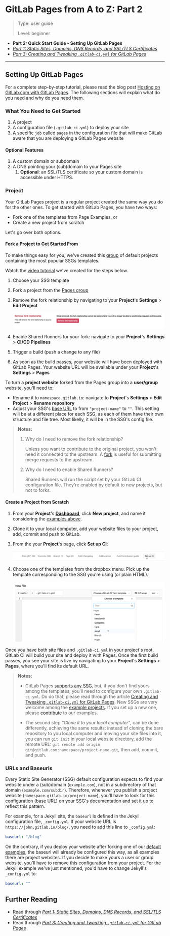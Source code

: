 # GitLab Pages from A to Z: Part 2

> Type: user guide
>
> Level: beginner

- **Part 2: Quick Start Guide - Setting Up GitLab Pages**
- _[Part 1: Static Sites, Domains, DNS Records, and SSL/TLS Certificates](pages_static_sites_domains_dns_records_ssl_tls_certificates.html)_
- _[Part 3: Creating and Tweaking `.gitlab-ci.yml` for GitLab Pages](pages_creating_and_tweaking_gitlab-ci.html)_

----

## Setting Up GitLab Pages

For a complete step-by-step tutorial, please read the blog post [Hosting on GitLab.com with GitLab Pages](https://about.gitlab.com/2016/04/07/gitlab-pages-setup/). The following sections will explain what do you need and why do you need them.

<!-- todo: transfer the content from that post to docs -->

### What You Need to Get Started

1. A project
1. A configuration file (`.gitlab-ci.yml`) to deploy your site
1. A specific `job` called `pages` in the configuration file that will make GitLab aware that you are deploying a GitLab Pages website

#### Optional Features

1. A custom domain or subdomain
1. A DNS pointing your (sub)domain to your Pages site
   1. **Optional**: an SSL/TLS certificate so your custom domain is accessible under HTTPS.

### Project

Your GitLab Pages project is a regular project created the same way you do for the other ones. To get started with GitLab Pages, you have two ways:

- Fork one of the templates from Page Examples, or
- Create a new project from scratch

Let's go over both options.

#### Fork a Project to Get Started From

To make things easy for you, we've created this [group](https://gitlab.com/pages) of default projects containing the most popular SSGs templates.

Watch the [video tutorial](https://youtu.be/TWqh9MtT4Bg) we've created for the steps below.

1. Choose your SSG template
1. Fork a project from the [Pages group](https://gitlab.com/pages)
1. Remove the fork relationship by navigating to your **Project**'s **Settings** > **Edit Project**
  
    ![remove fork relashionship](images/remove_fork_relashionship.png)

1. Enable Shared Runners for your fork: navigate to your **Project**'s **Settings** > **CI/CD Pipelines**
1. Trigger a build (push a change to any file)
1. As soon as the build passes, your website will have been deployed with GitLab Pages. Your website URL will be available under your **Project**'s **Settings** > **Pages**

To turn a **project website** forked from the Pages group into a **user/group** website, you'll need to:

- Rename it to `namespace.gitlab.io`: navigate to **Project**'s **Settings** > **Edit Project** > **Rename repository**
- Adjust your SSG's [base URL](#urls-and-baseurls) to from `"project-name"` to `""`. This setting will be at a different place for each SSG, as each of them have their own structure and file tree. Most likelly, it will be in the SSG's config file.

> **Notes:**
>
>1. Why do I need to remove the fork relationship?
>
>     Unless you want to contribute to the original project, you won't need it connected to the upstream. A [fork](https://about.gitlab.com/2016/12/01/how-to-keep-your-fork-up-to-date-with-its-origin/#fork) is useful for submitting merge requests to the upstream.
>
> 2. Why do I need to enable Shared Runners?
>
>     Shared Runners will run the script set by your GitLab CI configuration file. They're enabled by default to new projects, but not to forks.

#### Create a Project from Scratch

1. From your **Project**'s **[Dashboard](https://gitlab.com/dashboard/projects)**, click **New project**, and name it considering the [examples above](#practical-examples).
1. Clone it to your local computer, add your website files to your project, add, commit and push to GitLab.
1. From the your **Project**'s page, click **Set up CI**:
    
    ![setup GitLab CI](images/setup_ci.png)

1. Choose one of the templates from the dropbox menu. Pick up the template corresponding to the SSG you're using (or plain HTML).

    ![gitlab-ci templates](images/choose_ci_template.png)

Once you have both site files and `.gitlab-ci.yml` in your project's root, GitLab CI will build your site and deploy it with Pages. Once the first build passes, you see your site is live by navigating to your **Project**'s **Settings** > **Pages**, where you'll find its default URL.

> **Notes:**
> 
> - GitLab Pages [supports any SSG](https://about.gitlab.com/2016/06/17/ssg-overview-gitlab-pages-part-3-examples-ci/), but, if you don't find yours among the templates, you'll need to configure your own `.gitlab-ci.yml`. Do do that, please read through the article [Creating and Tweaking `.gitlab-ci.yml` for GitLab Pages](pages_creating_and_tweaking_gitlab-ci_.html). New SSGs are very welcome among the [example projects](https://gitlab.com/pages). If you set up a new one, please [contribute](https://gitlab.com/pages/pages.gitlab.io/blob/master/CONTRIBUTING.md) to our examples.
>
> - The second step _"Clone it to your local computer"_, can be done differently, achieving the same results: instead of cloning the bare repository to you local computer and moving your site files into it, you can run `git init` in your local website directory, add the remote URL: `git remote add origin git@gitlab.com:namespace/project-name.git`, then add, commit, and push.

### URLs and Baseurls

<!-- rewrite this -->

Every Static Site Generator (SSG) default configuration expects to find your website under a (sub)domain (`example.com`), not in a subdirectory of that domain (`example.com/subdir`). Therefore, whenever you publish a project website (`namespace.gitlab.io/project-name`), you'll have to look for this configuration (base URL) on your SSG's documentation and set it up to reflect this pattern.

For example, for a Jekyll site, the `baseurl` is defined in the Jekyll configuration file, `_config.yml`. If your website URL is `https://john.gitlab.io/blog/`, you need to add this line to `_config.yml`:

```yaml
baseurl: "/blog"
```

On the contrary, if you deploy your website after forking one of our [default examples](https://gitlab.com/pages), the baseurl will already be configured this way, as all examples there are project websites. If you decide to make yours a user or group website, you'll have to remove this configuration from your project. For the Jekyll example we've just mentioned, you'd have to change Jekyll's `_config.yml` to:

```yaml
baseurl: ""
```

## Further Reading

- Read through _[Part 1: Static Sites, Domains, DNS Records, and SSL/TLS Certificates](pages_static_sites_domains_dns_records_ssl_tls_certificates.html)_
- Read through _[Part 3: Creating and Tweaking `.gitlab-ci.yml` for GitLab Pages](pages_creating_and_tweaking_gitlab-ci.html)_
